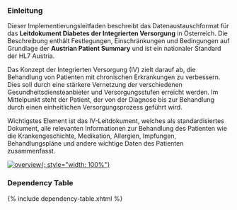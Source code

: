 ### Einleitung
Dieser Implementierungsleitfaden beschreibt das Datenaustauschformat für das **Leitdokument Diabetes der Integrierten Versorgung** in Österreich. 
Die Beschreibung enthält Festlegungen, Einschränkungen und Bedingungen auf Grundlage der **Austrian Patient Summary** und ist ein nationaler Standard der HL7 Austria.

Das Konzept der Integrierten Versorgung (IV) zielt darauf ab, die Behandlung von Patienten mit chronischen Erkrankungen zu verbessern. Dies soll durch eine stärkere Vernetzung der verschiedenen Gesundheitsdiensteanbieter und Versorgungsstufen erreicht werden. Im Mittelpunkt steht der Patient, der von der Diagnose bis zur Behandlung durch einen einheitlichen Versorgungsprozess geführt wird.

Wichtigstes Element ist das IV-Leitdokument, welches als standardisiertes Dokument, alle relevanten Informationen zur Behandlung des Patienten wie die Krankengeschichte, Medikation, Allergien, Impfungen, Behandlungspläne und andere wichtige Daten des Patienten zusammenfasst.

[![overview](iv-diab-context.drawio.png){: style="width: 100%"}](iv-diab-context.drawio.png)

<!-- The **logical model of "Diabetes"** has been based on the framework concept for diabetes mellitus type 2:

- [Übersicht Diabetes](StructureDefinition-Datenarten-diab.html)

Correspondingly, a **logical model based on the [International Patient Summary (IPS)](https://build.fhir.org/ig/HL7/fhir-ips)** has been created in order to line out which modules of the IPS would be required to resemble the logical model of diabetes.

- [Subject (IPS)](StructureDefinition-Subject-ips.html)
- [Medication Summary (IPS)](StructureDefinition-MedicationSummary-ips.html)
- [Allergies and Intolerances (IPS)](StructureDefinition-AllergiesIntolerances-ips.html)
- [Problem List (IPS)](StructureDefinition-ProblemList-ips.html)
- [Diagnostic Results (IPS)](StructureDefinition-DiagnosticResults-ips.html)
- [Vital Signs (IPS)](StructureDefinition-VitalSigns-ips.html)
- [Plan of Care (IPS)](StructureDefinition-PlanOfCare-ips.html)

Refer to the **[mapping from the logical model of diabetes to the logical model based on the IPS](mappings.html)** in order to get an idea how the IPS can be used in this context. -->

### Dependency Table

{% include dependency-table.xhtml %}